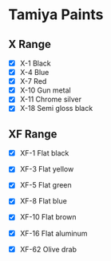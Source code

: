 # Tamiya Paints

## X Range
- [x] X-1 Black
- [x] X-4 Blue
- [x] X-7 Red
- [x] X-10 Gun metal
- [x] X-11 Chrome silver
- [x] X-18 Semi gloss black

## XF Range
- [x] XF-1 Flat black
- [x] XF-3 Flat yellow
- [x] XF-5 Flat green
- [x] XF-8 Flat blue
- [x] XF-10 Flat brown
- [x] XF-16 Flat aluminum
- [x] XF-62 Olive drab


